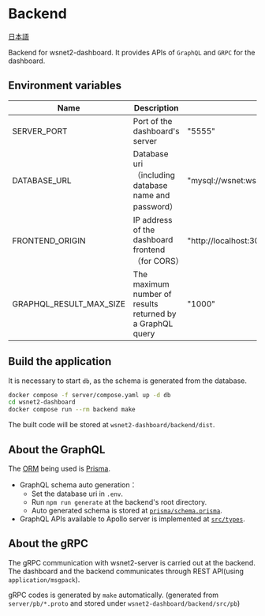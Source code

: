 # Backend

[日本語](README-ja.md)

Backend for wsnet2-dashboard.
It provides APIs of `GraphQL` and `GRPC` for the dashboard.

## Environment variables

| Name                    | Description                                               | Example                                         |
| ----------------------- | --------------------------------------------------------- | ----------------------------------------------- |
| SERVER_PORT             | Port of the dashboard's server                            | "5555"                                          |
| DATABASE_URL            | Database uri（including database name and password）      | "mysql://wsnet:wsnetpass@localhost:3306/wsnet2" |
| FRONTEND_ORIGIN         | IP address of the dashboard frontend（for CORS）          | "http://localhost:3000"                         |
| GRAPHQL_RESULT_MAX_SIZE | The maximum number of results returned by a GraphQL query | "1000"                                          |

## Build the application

It is necessary to start `db`, as the schema is generated from the database.

```bash
docker compose -f server/compose.yaml up -d db
cd wsnet2-dashboard
docker compose run --rm backend make
```

The built code will be stored at `wsnet2-dashboard/backend/dist`.

## About the GraphQL

The [ORM](https://en.wikipedia.org/wiki/Object%E2%80%93relational_mapping) being used is [Prisma](https://www.prisma.io/).

- GraphQL schema auto generation：
  - Set the database uri in `.env`.
  - Run `npm run generate` at the backend's root directory.
  - Auto generated schema is stored at [`prisma/schema.prisma`](prisma/schema.prisma).
- GraphQL APIs available to Apollo server is implemented at [`src/types`](src/types/).

## About the gRPC

The gRPC communication with wsnet2-server is carried out at the backend. The dashboard and the backend communicates through REST API(using `application/msgpack`).

gRPC codes is generated by `make` automatically.
(generated from `server/pb/*.proto` and stored under `wsnet2-dashboard/backend/src/pb`)
